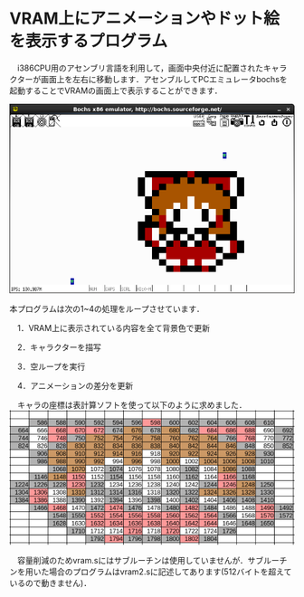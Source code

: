 # VRAM上にアニメーションやドット絵を表示するプログラム   

　i386CPU用のアセンブリ言語を利用して，画面中央付近に配置されたキャラクターが画面上を左右に移動します．アセンブルしてPCエミュレータbochsを起動することでVRAMの画面上で表示することができます．

![Image of character](https://github.com/iwakiriK/assembler_practice/blob/master/i386/vram/Screenshot.png)   


本プログラムは次の1~4の処理をループさせています．

　1．VRAM上に表示されている内容を全て背景色で更新

　2．キャラクターを描写

　3．空ループを実行

　4．アニメーションの差分を更新

　キャラの座標は表計算ソフトを使って以下のように求めました．
![Image of coordinate](https://github.com/iwakiriK/assembler_practice/blob/master/i386/vram/pixelart_num2.png)

　容量削減のためvram.sにはサブルーチンは使用していませんが．サブルーチンを用いた場合のプログラムはvram2.sに記述してあります(512バイトを超えているので動きません)．
